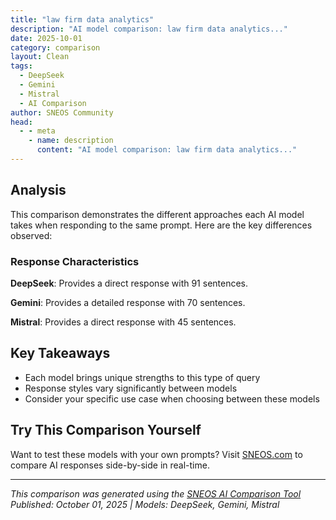 ```yaml
---
title: "law firm data analytics"
description: "AI model comparison: law firm data analytics..."
date: 2025-10-01
category: comparison
layout: Clean
tags:
  - DeepSeek
  - Gemini
  - Mistral
  - AI Comparison
author: SNEOS Community
head:
  - - meta
    - name: description
      content: "AI model comparison: law firm data analytics..."
---
```


<ChatComparison
  title="law firm data analytics"
  prompt="law firm data analytics"
  :responses='{"DeepSeek": "Of course. This is a fantastic and highly relevant topic. Law firm data analytics is the practice of collecting, processing, and analyzing data to generate insights that improve decision-making, efficiency, and profitability.\n\nHere\u2019s a comprehensive breakdown of law firm data analytics, covering its importance, key areas, types of data, implementation steps, and challenges.\n\n---\n\n### **Why is Data Analytics Crucial for Modern Law Firms?**\n\nMoving from intuition-based to data-driven decision-making provides a significant competitive advantage.\n\n* **Improve Profitability:** Identify the most profitable practice areas, clients, and matter types. Analyze realization rates (billable vs. collected) and pinpoint inefficiencies.\n* **Enhance Operational Efficiency:** Discover bottlenecks in workflows (e.g., document review, contract drafting). Optimize resource allocation and staff utilization.\n* **Mitigate Risk:** Analyze historical data to predict case outcomes, assess litigation risks, and set more accurate client expectations.\n* **Win and Retain Business:** Use data to demonstrate value to existing clients and craft more compelling pitches for potential clients.\n* **Strategic Planning:** Make informed decisions about firm growth, such as which practice areas to expand, which markets to enter, or potential mergers.\n* **Competitive Intelligence:** Benchmark the firm\u0027s performance against industry standards.\n\n---\n\n### **Key Areas for Law Firm Data Analytics**\n\nData analytics can be applied across nearly every function of a law firm.\n\n#### 1. Financial \u0026 Business Intelligence\nThis is the most common starting point.\n* **Profitability Analysis:** Profitability by client, matter, practice area, timekeeper, and office.\n* **Time \u0026 Billing:** Realization rates (standard, billed, collected), write-offs/downs, average collection time, and time entry patterns.\n* **Budget vs. Actual:** Track matter budgets against actual hours and costs.\n* **Revenue Forecasting:** Predict future cash flow based on current work-in-progress (WIP) and billed accounts.\n\n#### 2. Client \u0026 Matter Analytics\nFocusing on the core work and relationships.\n* **Client Lifetime Value (CLV):** Identify which clients are most valuable over the long term.\n* **Matter Lifecycle Analysis:** Understand the typical timeline, cost, and resources required for different types of matters.\n* **Pricing Strategy:** Analyze data to support alternative fee arrangements (AFAs) instead of pure hourly billing.\n* **Client Satisfaction:** Correlate financial data with feedback from surveys to understand what drives client retention.\n\n#### 3. Litigation \u0026 Practice Analytics\nLeveraging data for legal strategy.\n* **Predictive Analytics:** Analyze historical case data to predict the likelihood of success, potential settlement value, or judge/jury tendencies.\n* **E-Discovery Optimization:** Use analytics to categorize, cluster, and prioritize document review, saving significant time and cost.\n* **Precedent \u0026 Research Analysis:** Identify which arguments, motions, or precedents are most successful in specific courts or before certain judges.\n\n#### 4. Operational \u0026 Talent Analytics\nOptimizing the firm\u0027s internal engine.\n* **Resource Allocation:** Ensure the right lawyers and staff are assigned to the right matters based on expertise, capacity, and cost.\n* **Talent Management:** Analyze associate performance, track career progression, and identify factors that lead to attorney retention or attrition.\n* **Marketing \u0026 Business Development:** Track the ROI of marketing campaigns, which referral sources generate the best clients, and the success rate of pitches.\n\n---\n\n### **Types of Data Used**\n\nLaw firms generate vast amounts of structured and unstructured data.\n\n* **Structured Data:**\n * **Time \u0026 Billing Entries:** Hours, rates, tasks, descriptions.\n * **Financial Systems:** Invoices, payments, expenses.\n * **CRM (Client Relationship Management):** Client contact info, matter details, pitch outcomes.\n * **HR Systems:** Employee data, salaries, reviews.\n\n* **Unstructured Data (requires more advanced tools like NLP):**\n * **Case Documents:** Pleadings, motions, briefs, and discovery materials.\n * **Contracts \u0026 Agreements:** Clauses, terms, obligations.\n * **Emails \u0026 Communications:**\n * **Legal Research:** Case law, statutes, rulings.\n\n---\n\n### **The Implementation Journey: How to Get Started**\n\nImplementing a data analytics program is a strategic initiative, not just a technical one.\n\n1. **Define Objectives \u0026 Key Questions:** Start with the business problem, not the data. What do you want to know? (e.g., \u0022Why are we losing money on large M\u0026A deals?\u0022)\n2. **Audit \u0026 Consolidate Data Sources:** Identify where your data lives (practice management system, billing, CRM, documents). Data silos are the biggest barrier.\n3. **Invest in Technology \u0026 Tools:**\n * **Basic:** Built-in reports from your practice management (Clio, PracticePanther) or financial (Elite 3E, Aderant) software.\n * **Intermediate:** Business Intelligence (BI) platforms like **Microsoft Power BI**, **Tableau**, or **Qlik**. These connect to your databases to create interactive dashboards.\n * **Advanced:** Specialized Legal Analytics tools like **Lex Machina**, **Westlaw Edge**, **Bloomberg Law**, or **Premonition** for litigation intelligence. AI-powered contract analysis tools like **Kira Systems** or **Luminance**.\n4. **Build or Acquire Expertise:** You need someone who understands both the law and data. This could be a dedicated Data Analyst, a \u0022Knowledge Manager,\u0022 or a financially savvy lawyer.\n5. **Create a Data-Driven Culture:** Encourage lawyers and staff to use dashboards and insights in their daily work. Leadership must champion this shift.\n6. **Focus on Data Governance \u0026 Quality:** Establish processes to ensure data is entered consistently and accurately. \u0022Garbage in, garbage out\u0022 is a major risk.\n\n---\n\n### **Challenges \u0026 Pitfalls**\n\n* **Data Silos \u0026 Integration:** Getting different systems to \u0022talk\u0022 to each other is often the most difficult technical challenge.\n* **Data Quality:** Inconsistent time entry, matter opening, or client naming conventions can render analysis useless.\n* **Cultural Resistance:** Lawyers are trained on precedent and individual case merit, which can conflict with aggregate, statistical insights. The \u0022art of lawyering\u0022 vs. the \u0022science of data.\u0022\n* **Cost \u0026 Resources:** Advanced tools and skilled personnel require investment.\n* **Ethical and Confidentiality Concerns:** Analyzing client data must be done with strict adherence to confidentiality and ethical walls, especially when dealing with adverse parties.\n\n### **The Future: Predictive AI and Beyond**\n\nThe future of law firm analytics is moving from **descriptive** (\u0022What happened?\u0022) to **diagnostic** (\u0022Why did it happen?\u0022) to **predictive** (\u0022What will happen?\u0022) and **prescriptive** (\u0022What should we do?\u0022).\n\nAI and machine learning will increasingly be used to:\n* Predict case outcomes with high accuracy.\n* Automatically flag risky clauses in contracts.\n* Provide real-time guidance on optimal legal strategies.\n\n**In conclusion,** law firm data analytics is no longer a luxury for the largest firms. It is a core competency for any firm that wants to remain competitive, profitable, and deliver the highest value to its clients in the modern legal landscape.", "Gemini": "Law firm data analytics is the process of using data analysis techniques to improve various aspects of law firm operations, from client acquisition and matter management to financial performance and risk mitigation. It involves collecting, cleaning, analyzing, and interpreting data from various sources to gain insights that can inform strategic decision-making and improve efficiency.\n\nHere\u0027s a breakdown of key areas and applications of data analytics in law firms:\n\n**1. Business Development \u0026 Marketing:**\n\n* **Client Acquisition \u0026 Retention:**\n * **Targeting:** Identifying the most profitable and promising client segments based on industry, size, and legal needs.\n * **Marketing ROI:** Measuring the effectiveness of marketing campaigns and optimizing strategies for better lead generation.\n * **Client Churn Prediction:** Identifying clients at risk of leaving and proactively addressing their concerns.\n * **Referral Source Analysis:** Tracking referral sources and identifying the most valuable connections.\n * **Competitive Analysis:** Monitoring competitors\u0027 strategies and market positioning.\n* **Example:** Analyzing past marketing campaigns to identify which channels (e.g., LinkedIn, conferences, webinars) generated the most qualified leads and resulted in the highest conversion rates.\n\n**2. Matter Management \u0026 Legal Operations:**\n\n* **Case Outcome Prediction:** Using historical case data to predict the likelihood of success in similar future cases. This can help with case selection and strategy.\n* **E-Discovery Optimization:** Identifying relevant documents quickly and efficiently using predictive coding and text analytics, reducing e-discovery costs.\n* **Legal Research Efficiency:** Analyzing research patterns to identify the most effective resources and strategies for legal research.\n* **Risk Assessment:** Evaluating potential legal risks based on past cases and industry trends.\n* **Project Management:** Tracking case progress, managing deadlines, and allocating resources effectively.\n* **Knowledge Management:** Building a searchable repository of past work product to improve efficiency and consistency.\n* **Contract Analysis:** Using AI to analyze contracts, identify key clauses, and assess risk. This is particularly useful for due diligence.\n* **Example:** Analyzing data from past litigation cases to identify key factors that contribute to successful outcomes in similar disputes. This information can inform case strategy and improve the chances of winning.\n\n**3. Financial Management:**\n\n* **Billing Analysis:** Identifying billing inefficiencies and optimizing billing practices to improve revenue collection.\n* **Time Tracking Analysis:** Analyzing how lawyers spend their time to identify areas for improvement in productivity.\n* **Profitability Analysis:** Determining the profitability of different practice areas, clients, and types of matters.\n* **Budgeting \u0026 Forecasting:** Developing accurate budgets and forecasts based on historical data and market trends.\n* **Expense Management:** Identifying opportunities to reduce expenses and improve cost efficiency.\n* **Example:** Analyzing billing data to identify patterns in time spent on specific tasks, allowing the firm to develop more efficient workflows and improve profitability per hour.\n\n**4. Human Resources:**\n\n* **Employee Performance Analysis:** Evaluating employee performance and identifying areas for improvement.\n* **Recruitment \u0026 Retention:** Identifying the most effective recruitment strategies and improving employee retention rates.\n* **Compensation Analysis:** Developing competitive compensation packages based on market data and employee performance.\n* **Diversity \u0026 Inclusion:** Tracking diversity metrics and identifying opportunities to promote a more inclusive workplace.\n* **Example:** Analyzing employee performance data to identify top-performing lawyers and understand the factors that contribute to their success. This information can be used to develop training programs and mentoring opportunities for other employees.\n\n**5. Risk Management \u0026 Compliance:**\n\n* **Conflicts of Interest:** Identifying and mitigating potential conflicts of interest.\n* **Compliance Monitoring:** Monitoring compliance with ethical rules and regulations.\n* **Data Security:** Identifying and mitigating data security risks.\n* **Example:** Using data analytics to proactively identify potential conflicts of interest by analyzing client relationships and past cases.\n\n**Tools \u0026 Technologies:**\n\n* **Business Intelligence (BI) Platforms:** Tableau, Power BI, Qlik Sense\n* **Data Mining Software:** RapidMiner, Knime\n* **Statistical Software:** R, SPSS, SAS\n* **Machine Learning Platforms:** TensorFlow, PyTorch\n* **Natural Language Processing (NLP) Tools:** NLTK, spaCy\n* **Legal Specific Software:** Many legal software platforms now offer built-in analytics capabilities. Examples include Clio, NetDocuments, iManage, and Relativity.\n\n**Benefits of Law Firm Data Analytics:**\n\n* **Improved Decision-Making:** Data-driven insights lead to better-informed and more effective decisions.\n* **Increased Efficiency:** Automation and optimization of workflows save time and resources.\n* **Enhanced Profitability:** Improved billing practices, better resource allocation, and increased client retention drive revenue growth.\n* **Reduced Risk:** Proactive identification and mitigation of legal and operational risks.\n* **Competitive Advantage:** Firms that effectively use data analytics gain a competitive edge in the legal market.\n* **Better Client Service:** Understanding client needs and providing more personalized and effective legal services.\n\n**Challenges of Implementation:**\n\n* **Data Silos:** Data is often stored in disparate systems, making it difficult to access and analyze.\n* **Data Quality:** Data may be incomplete, inaccurate, or inconsistent.\n* **Lack of Expertise:** Firms may lack the internal expertise to effectively use data analytics tools and techniques.\n* **Resistance to Change:** Some lawyers and staff may be resistant to adopting new technologies and processes.\n* **Cost:** Implementing data analytics solutions can be expensive.\n* **Data Security and Privacy:** Protecting sensitive client data is critical.\n\n**Key Considerations for Implementation:**\n\n* **Define clear goals and objectives.** What specific problems are you trying to solve?\n* **Identify the data sources that are relevant to your goals.**\n* **Clean and prepare the data for analysis.**\n* **Choose the right tools and technologies.**\n* **Develop a data analytics strategy that aligns with your firm\u0027s overall business strategy.**\n* **Invest in training and development for your staff.**\n* **Monitor and evaluate the results of your data analytics initiatives.**\n* **Ensure compliance with data privacy regulations (e.g., GDPR, CCPA).**\n\nIn conclusion, law firm data analytics is a powerful tool that can help firms improve their operations, increase profitability, and gain a competitive advantage. While there are challenges to implementation, the potential benefits are significant. As the legal industry becomes increasingly competitive, data analytics will become an essential capability for law firms of all sizes.\n", "Mistral": "Law firm data analytics involves the use of data and analytical tools to gain insights, improve decision-making, and enhance operational efficiency within a law firm. Here are some key areas where data analytics can be applied:\n\n### 1. **Client Management**\n - **Client Relationship Management (CRM):** Analyzing client data to understand client needs, preferences, and behaviors. This can help in personalizing services and improving client retention.\n - **Client Profitability:** Assessing which clients are most profitable and identifying opportunities to increase revenue from existing clients.\n\n### 2. **Case Management**\n - **Case Outcomes:** Analyzing historical case data to predict outcomes and identify patterns that can inform future strategies.\n - **Case Workflow:** Optimizing case workflows by identifying bottlenecks and inefficiencies.\n\n### 3. **Financial Management**\n - **Billing and Collections:** Analyzing billing data to ensure accurate and timely invoicing, and improving collection rates.\n - **Cost Analysis:** Identifying areas where costs can be reduced without compromising service quality.\n\n### 4. **Human Resources**\n - **Employee Performance:** Tracking and analyzing employee performance metrics to identify top performers and areas for improvement.\n - **Workload Distribution:** Ensuring that work is evenly distributed among staff to prevent burnout and maximize productivity.\n\n### 5. **Marketing and Business Development**\n - **Market Trends:** Analyzing market data to identify new opportunities and trends.\n - **Campaign Effectiveness:** Measuring the success of marketing campaigns and adjusting strategies accordingly.\n\n### 6. **Risk Management**\n - **Compliance:** Ensuring compliance with regulatory requirements by monitoring and analyzing relevant data.\n - **Fraud Detection:** Using data analytics to detect and prevent fraudulent activities.\n\n### 7. **Technology and Innovation**\n - **Technology Adoption:** Analyzing the effectiveness of new technologies and tools adopted by the firm.\n - **Cybersecurity:** Monitoring and analyzing data to detect and mitigate cybersecurity threats.\n\n### Tools and Technologies\n- **Business Intelligence (BI) Tools:** Software like Tableau, Power BI, and QlikView can help visualize data and generate reports.\n- **Data Warehousing:** Centralized repositories for storing and managing large volumes of data.\n- **Machine Learning and AI:** Advanced analytics techniques for predictive modeling and pattern recognition.\n- **CRM Systems:** Tools like Salesforce and HubSpot for managing client relationships.\n- **Case Management Software:** Solutions like Clio, PracticePanther, and MyCase for managing legal cases.\n\n### Implementation Steps\n1. **Data Collection:** Gather data from various sources such as case files, billing systems, CRM, and HR systems.\n2. **Data Cleaning:** Ensure data is accurate, complete, and consistent.\n3. **Data Integration:** Combine data from different sources into a unified dataset.\n4. **Data Analysis:** Use analytical tools to derive insights from the data.\n5. **Reporting:** Generate reports and dashboards to communicate findings to stakeholders.\n6. **Actionable Insights:** Use the insights to make data-driven decisions and implement changes.\n\n### Challenges\n- **Data Privacy:** Ensuring that client data is handled in compliance with privacy regulations.\n- **Data Quality:** Maintaining high-quality data to ensure accurate analysis.\n- **Technological Infrastructure:** Having the right tools and systems in place to support data analytics.\n- **Skills Gap:** Ensuring that staff have the necessary skills to interpret and act on data insights.\n\nBy leveraging data analytics, law firms can make more informed decisions, improve operational efficiency, and ultimately enhance their competitive edge in the legal market."}' 
  published-date="21:50"
/>

## Analysis

This comparison demonstrates the different approaches each AI model takes when responding to the same prompt. Here are the key differences observed:

### Response Characteristics

**DeepSeek**: Provides a direct response with 91 sentences. 

**Gemini**: Provides a detailed response with 70 sentences. 

**Mistral**: Provides a direct response with 45 sentences. 

## Key Takeaways

- Each model brings unique strengths to this type of query
- Response styles vary significantly between models
- Consider your specific use case when choosing between these models

## Try This Comparison Yourself

Want to test these models with your own prompts? Visit [SNEOS.com](https://sneos.com) to compare AI responses side-by-side in real-time.

---

*This comparison was generated using the [SNEOS AI Comparison Tool](https://sneos.com)*
*Published: October 01, 2025 | Models: DeepSeek, Gemini, Mistral*
